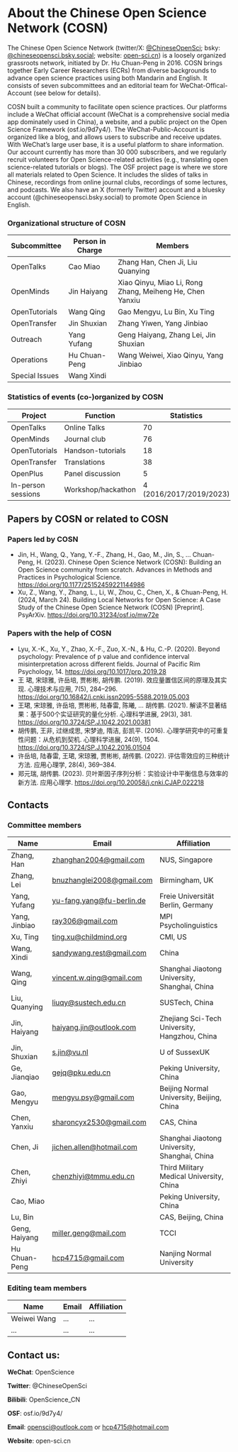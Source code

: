 # About the Chinese Open Science Network (COSN)

The Chinese Open Science Network (twitter/X: [@ChineseOpenSci](https://twitter.com/ChineseOpenSci); bsky: [@chineseopensci.bsky.social](https://bsky.app/profile/chineseopensci.bsky.social); website: [open-sci.cn](open-sci.cn)) is a loosely organized grassroots network, initiated by Dr. Hu Chuan-Peng in 2016. COSN brings together Early Career Researchers (ECRs) from diverse backgrounds to advance open science practices using both Mandarin and English. It consists of seven subcommittees and an editorial team for WeChat-Offical-Account (see below for details).  

COSN built a community to facilitate open science practices. Our platforms include a WeChat official account (WeChat is a comprehensive social media app dominately used in China), a website, and a public project on the Open Science Framework (osf.io/9d7y4/). The WeChat-Public-Account is organized like a blog, and allows users to subscribe and receive updates. With WeChat’s large user base, it is a useful platform to share information. Our account currently has more than 30 000 subscribers, and we regularly recruit volunteers for Open Science-related activities (e.g., translating open science-related tutorials or blogs). The OSF project page is where we store all materials related to Open Science. It includes the slides of talks in Chinese, recordings from online journal clubs, recordings of some lectures, and podcasts. We also have an X (formerly Twitter) account and a bluesky account (@chineseopensci.bsky.social) to promote Open Science in English.
 
### Organizational structure of COSN
| Subcommittee	| Person in Charge	| Members| 
|---------------|-------------------|--------|
| OpenTalks	| Cao Miao	| Zhang Han, Chen Ji, Liu Quanying| 
| OpenMinds	| Jin Haiyang	| Xiao Qinyu, Miao Li, Rong Zhang, Meiheng He, Chen Yanxiu| 
| OpenTutorials	| Wang Qing	| Gao Mengyu, Lu Bin, Xu Ting| 
| OpenTransfer	| Jin Shuxian	| Zhang Yiwen, Yang Jinbiao| 
| Outreach	| Yang Yufang	| Geng Haiyang, Zhang Lei, Jin Shuxian| 
| Operations	| Hu Chuan-Peng	| Wang Weiwei, Xiao Qinyu, Yang Jinbiao| 
| Special Issues	| Wang Xindi	| | 

### Statistics of events (co-)organized by COSN
|Project	|Function	|Statistics|
|---------------|-------------------|--------|
|OpenTalks	|Online Talks	|70|
|OpenMinds	|Journal club	|76|
|OpenTutorials	|Handson-tutorials	|18|
|OpenTransfer	|Translations	|38|
|OpenPlus	|Panel discussion	|5|
|In-person sessions	|Workshop/hackathon	| 4 (2016/2017/2019/2023)|

## Papers by COSN or related to COSN
### Papers led by COSN
- Jin, H., Wang, Q., Yang, Y.-F., Zhang, H., Gao, M., Jin, S., … Chuan-Peng, H. (2023). Chinese Open Science Network (COSN): Building an Open Science community from scratch. Advances in Methods and Practices in Psychological Science. https://doi.org/10.1177/25152459221144986
- Xu, Z., Wang, Y., Zhang, L., Li, W., Zhou, C., Chen, X., & Chuan-Peng, H. (2024, March 24). Building Local Networks for Open Science: A Case Study of the Chinese Open Science Network (COSN) [Preprint]. PsyArXiv. https://doi.org/10.31234/osf.io/mw72e
 
### Papers with the help of COSN
- Lyu, X.-K., Xu, Y., Zhao, X.-F., Zuo, X.-N., & Hu, C.-P. (2020). Beyond psychology: Prevalence of p value and confidence interval misinterpretation across different fields. Journal of Pacific Rim Psychology, 14. https://doi.org/10.1017/prp.2019.28
- 王 珺, 宋琼雅, 许岳培, 贾彬彬, 胡传鹏. (2019). 效应量置信区间的原理及其实现. 心理技术与应用, 7(5), 284–296. https://doi.org/10.16842/j.cnki.issn2095-5588.2019.05.003
- 王珺, 宋琼雅, 许岳培, 贾彬彬, 陆春雷, 陈曦, … 胡传鹏. (2021). 解读不显著结果：基于500个实证研究的量化分析. 心理科学进展, 29(3), 381. https://doi.org/10.3724/SP.J.1042.2021.00381
- 胡传鹏, 王非, 过继成思, 宋梦迪, 隋洁, 彭凯平. (2016). 心理学研究中的可重复性问题：从危机到契机. 心理科学进展, 24(9), 1504. https://doi.org/10.3724/SP.J.1042.2016.01504
- 许岳培, 陆春雷, 王珺, 宋琼雅, 贾彬彬, 胡传鹏. (2022). 评估零效应的三种统计方法. 应用心理学, 28(4), 369–384.
- 郑元瑞, 胡传鹏. (2023). 贝叶斯因子序列分析：实验设计中平衡信息与效率的新方法. 应用心理学. https://doi.org/10.20058/j.cnki.CJAP.022218

## Contacts
### Committee members
|Name|Email	|Affiliation|
|---------------|-------------------|--------|
|Zhang, Han|zhanghan2004@gmail.com | NUS, Singapore|
|Zhang, Lei| bnuzhanglei2008@gmail.com | Birmingham, UK|
|Yang, Yufang| yu-fang.yang@fu-berlin.de |Freie Universität Berlin, Germany|
|Yang, Jinbiao| ray306@gmail.com | MPI Psycholinguistics|
|Xu, Ting| ting.xu@childmind.org | CMI, US|
|Wang, Xindi|sandywang.rest@gmail.com |China|
|Wang, Qing|vincent.w.qing@gmail.com |Shanghai Jiaotong University, Shanghai, China|
|Liu, Quanying| liuqy@sustech.edu.cn| SUSTech, China|
|Jin, Haiyang| haiyang.jin@outlook.com | Zhejiang Sci-Tech University, Hangzhou, China|
|Jin, Shuxian| s.jin@vu.nl| U of SussexUK|
|Ge, Jianqiao|gejq@pku.edu.cn| Peking University, China|
|Gao, Mengyu|mengyu.psy@gmail.com|Beijing Normal University, Beijing, China|
|Chen, Yanxiu| sharoncyx2530@gmail.com | CAS, China|
|Chen, Ji|jichen.allen@hotmail.com | Shanghai Jiaotong University, Shanghai, China|
|Chen, Zhiyi| chenzhiyi@tmmu.edu.cn | Third Military Medical University, China|
|Cao, Miao| |Peking University, China|
|Lu, Bin| |CAS, Beijing, China|
|Geng, Haiyang| miller.geng@mail.com| TCCI|
|Hu Chuan-Peng|hcp4715@gmail.com | Nanjing Normal University|

### Editing team members
|Name|Email	|Affiliation|
|---------------|-------------------|--------|
|Weiwei Wang|... | ...|
|...|...|...|

## Contact us:
**WeChat**: OpenScience

**Twitter**:  @ChineseOpenSci

**Bilibili**: OpenScience_CN

**OSF**: osf.io/9d7y4/

**Email**: opensci@outlook.com or hcp4715@hotmail.com

**Website**: open-sci.cn 
